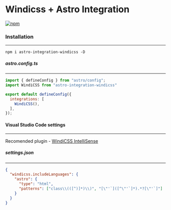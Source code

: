 # Windicss + Astro Integration
[![npm](https://img.shields.io/badge/NPM-red?style=for-the-badge)](https://www.npmjs.com/package/astro-integration-windicss)

### Installation
---
```
npm i astro-integration-windicss -D
```

##### astro.config.ts
---
```js
import { defineConfig } from "astro/config";
import WindiCSS from "astro-integration-windicss"

export default defineConfig({
  integrations: [
    WindiCSS(),
  ],
});
```


#### Visual Studio Code settings
---
Recomended plugin - [WindiCSS IntelliSense](https://marketplace.visualstudio.com/items?itemName=voorjaar.windicss-intellisense)

##### settings.json
---
```json
{
  "windicss.includeLanguages": {
    "astro": {
      "type": "html",
      "patterns": ["class\\(([^)]*)\\)", "[\"'`]([^\"'`]*).*?[\"'`]"]
    }
  }
}

```
